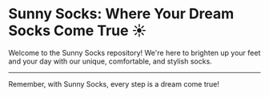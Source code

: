 # Sunny Socks: Where Your Dream Socks Come True ☀️

Welcome to the Sunny Socks repository! We're here to brighten up your feet and your day with our unique, comfortable, and stylish socks.

---

Remember, with Sunny Socks, every step is a dream come true!
